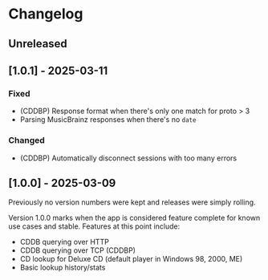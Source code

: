 # Changelog

<!--
Each new version should contain a heading with the version and release date.

Sub-headings should group changes by type. Types are:

* `Added`      - for new features.
* `Changed`    - for changes in existing functionality.
* `Deprecated` - for soon-to-be removed features.
* `Removed`    - for now removed features.
* `Fixed`      - for any bug fixes.
* `Security`   - in case of vulnerabilities.
-->


Unreleased
----------

[1.0.1] - 2025-03-11
--------------------

### Fixed

* (CDDBP) Response format when there's only one match for proto > 3
* Parsing MusicBrainz responses when there's no `date`

### Changed

* (CDDBP) Automatically disconnect sessions with too many errors

[1.0.0] - 2025-03-09
--------------------

Previously no version numbers were kept and releases were simply rolling.

Version 1.0.0 marks when the app is considered feature complete for known use cases
and stable. Features at this point include:

* CDDB querying over HTTP
* CDDB querying over TCP (CDDBP)
* CD lookup for Deluxe CD (default player in Windows 98, 2000, ME)
* Basic lookup history/stats
